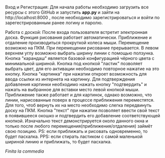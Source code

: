 Вход и Регистрация: Для начала работы необходимо загрузить все ресурсы с этого GitHub и запустить **app.py** и зайти на http://localhost:8000 , после необходимо зарегистрироваться и войти по зарегестрированным ранее логину и паролю. 

Работа с доской: После входа пользователя встретит электронная доска. Функция рисования работает автоматически. Приближение и отдаление производиться прокруткой колеса мыши. Перемещение возможно на ПКМ. При перемещении рисование прерывается. В левом верхнем углу возможно выбрать ширину линии с помощью ползунка. Кнопка "карандаш" является базовой конфигурацией чёрного цвета с минимальной шириной. Кнопка под кнопкой "ластик" позволяет выбрать цвет, для его активации необходимо повторное нажатие на это кнопку. Кнопка "картинка" при нажатии откроет возможность для ввода ссылки из интернета на картинку. Для подтверждения добавления картинки необходимо нажать кнопку "подтвердить" и нажать на выбранное для вставки место левой кнопкой мыши. Приближение также работает и для картинок, однако возможно, что линии, нарисованные поверх в процессе приближения переместятся. Для того, чтоб вернуть их на место необходимо слегка передвинуть доску на ПКМ. Кнопка "текст" при нажатии позволяет ввести свой текст в появившееся окошко и подтвердить его добавление соответствующей кнопкой. Изначально текст демонстрируется около данного окна и только после любого перемещения(приближения/отдаления) займёт свою позицию.
PS: если приближать и рисовать одновременно, то будет пасхалка.
PPS: если стирать ластиком с самой маленькой шириной линию и приближать, то будет пасхалка.

*Finita la commedia*
